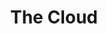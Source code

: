 ---
type: "module"
title: "The Cloud"
description: "An overview of cloud computing, its benefits, and its various deployment and service models."
weight: 2
---